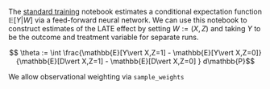 The [standard training](https://github.com/pharringtonp19/rfp/blob/main/notebooks-scripts/standard_training.ipynb) notebook estimates a conditional expectation function $\mathbb{E}[Y \vert W]$ via a feed-forward neural network. We can use this notebook to construct estimates of the LATE effect by setting $W := (X, Z)$ and taking $Y$ to be the outcome and treatment variable for separate runs.

$$ \theta := \int \frac{\mathbb{E}[Y\vert X,Z=1] - \mathbb{E}[Y\vert X,Z=0]}{\mathbb{E}[D\vert X,Z=1] - \mathbb{E}[D\vert X,Z=0] } d\mathbb{P}$$

We allow observational weighting via `sample_weights`
